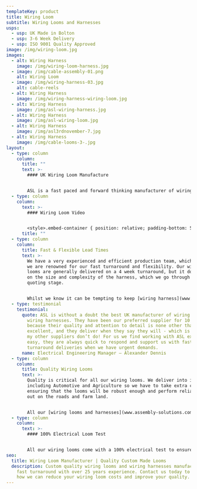```yaml
---
templateKey: product
title: Wiring Loom
subtitle: Wiring Looms and Harnesses
usps:
  - usp: UK Made in Bolton
  - usp: 3-6 Week Delivery
  - usp: ISO 9001 Quality Approved
image: /img/wiring-loom.jpg
images:
  - alt: Wiring Harness
    image: /img/wiring-loom-harness.jpg
  - image: /img/cable-assembly-01.png
    alt: Wiring Loom
  - image: /img/wiring-harness-03.jpg
    alt: cable-reels
  - alt: Wiring Harness
    image: /img/wiring-harness-wiring-loom.jpg
  - alt: Wiring Harness
    image: /img/asl-wiring-harness.jpg
  - alt: Wiring Harness
    image: /img/asl-wiring-loom.jpg
  - alt: Wiring Harness
    image: /img/asl3rdnovember-7.jpg
  - alt: Wiring Harness
    image: /img/cable-looms-3-.jpg
layout:
  - type: column
    column:
      title: ""
      text: >-
        #### UK Wiring Loom Manufacture


        ASL is a fast paced and forward thinking manufacturer of wiring looms and wiring harnesses. Our harness production lines are streamlined for efficient manufacture, complete with 10m long wiring boards and side stock filled trolleys for all materials and tooling. As a leading UK manufacturer, we supply into a range of industries including; Automotive, Agriculture and Utilities.
  - type: column
    column:
      text: >-
        #### Wiring Loom Video


        <style>.embed-container { position: relative; padding-bottom: 56.25%; height: 0; overflow: hidden; max-width: 100%; } .embed-container iframe, .embed-container object, .embed-container embed { position: absolute; top: 0; left: 0; width: 100%; height: 100%; }</style><div class='embed-container'><iframe src='https://www.youtube.com/embed//TTebZ3qU9sQ' frameborder='0' allowfullscreen></iframe></div>
      title: ""
  - type: column
    column:
      title: Fast & Flexible Lead Times
      text: >-
        We have a very experienced and efficient production team, which is why
        we are renowned for our fast turnaround and flexibility. Our wiring
        looms are generally delivered on a 4 week turnaround, but it does depend
        on the size and complexity of the harness, which we go through at
        quoting stage.


        Whilst we know it can be tempting to keep [wiring harness](www.assembly-solutions.com/wiring-harness) build ‘in-house’, we find many customers out-source these items to give their design and development engineers more time to spend on future projects and products.
  - type: testimonial
    testimonial:
      quote: ASL is without a doubt the best UK manufacturer of wiring looms and
        wiring harnesses. They have been our preferred supplier for 10 years
        because their quality and attention to detail is none other than
        excellent, and they deliver when they say they will - which is something
        my other suppliers don’t do! For us we find working with ASL extremely
        easy, they are always quick to respond and support us with fast
        turnaround deliveries when we have urgent demands.
      name: Electrical Engineering Manager – Alexander Dennis
  - type: column
    column:
      title: Quality Wiring Looms
      text: >-
        Quality is critical for all our wiring looms. We deliver into industries
        including Automotive and Agriculture so we have to take extra care
        ensuring that the looms will be robust enough and perform reliably when
        out on the roads and farm land.


        All our [wiring looms and harnesses](www.assembly-solutions.com/wiring-harness) are 100% electrically tested and all our production processes conform to Quality ISO 9001. Our technical experts have the knowledge and experience at hand to find flexible solutions for any wiring loom or harness requirement.
  - type: column
    column:
      text: >-
        #### 100% Electrical Loom Test


        All our wiring looms come with a 100% electrical test to ensure that the harness is functioning exactly how it should be. Our quality assurance department will not allow any wiring looms to leave the factory unless they match 100% against the customers drawing & specification and that they are finished to the highest quality.
seo:
  title: Wiring Loom Manufacturer | Quality Custom Made Looms
  description: Custom quality wiring looms and wiring harnesses manufactured on a
    fast turnaround with over 25 years experience. Contact us today to discuss
    how we can reduce your wiring loom costs and improve your quality.
---
```

